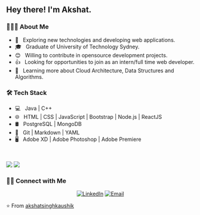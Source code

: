 <h2> Hey there! I'm Akshat.</h2>

<h3> 👨🏻‍💻 About Me </h3>

- 🤔 &nbsp; Exploring new technologies and developing web applications.
- 🎓 &nbsp; Graduate of University of Technology Sydney.
- 😊 &nbsp; Willing to contribute in opensource development projects.
- 👍 &nbsp; Looking for opportunities to join as an intern/full time web developer.
- 🌱 &nbsp; Learning more about Cloud Architecture, Data Structures and Algorithms.

<h3>🛠 Tech Stack</h3>

- 💻 &nbsp; Java | C++ 
- 🌐 &nbsp; HTML | CSS | JavaScript | Bootstrap | Node.js | ReactJS
- 🛢 &nbsp;  PostgreSQL | MongoDB
- 🔧 &nbsp; Git | Markdown | YAML
- 🖥 &nbsp; Adobe XD | Adobe Photoshop | Adobe Premiere

<br/>

<p>
  <img src = "https://github-readme-stats.vercel.app/api?username=akshatsinghkaushik&show_icons=true&theme=radical&line_height=27">
  <img src = "https://github-readme-stats.vercel.app/api/top-langs/?username=akshatsinghkaushik&hide=css,html&theme=tokyonight">
</p>

<h3> 🤝🏻 Connect with Me </h3>

<p align="center">
<a href="https://www.linkedin.com/in/a-s-kaushik/"><img alt="LinkedIn" src="https://img.shields.io/badge/LinkedIn-Akshat%20Singh%20Kaushik-blue?style=flat-square&logo=linkedin"></a>
<a href="mailto:akshatsinghkaushik@gmail.com"><img alt="Email" src="https://img.shields.io/badge/Email-akshatsinghkaushik@gmail.com-blue?style=flat-square&logo=gmail"></a>
</p>

⭐️ From [akshatsinghkaushik](https://github.com/akshatsinghkaushik)
